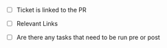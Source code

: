 <!-- Please explain briefly about the changes introduced in the PR at a high level here -->
- [ ] Ticket is linked to the PR

<!-- Please share relevant documentation link here-->
- [ ] Relevant Links

<!-- Insert your task commands here -->
- [ ] Are there any tasks that need to be run pre or post
